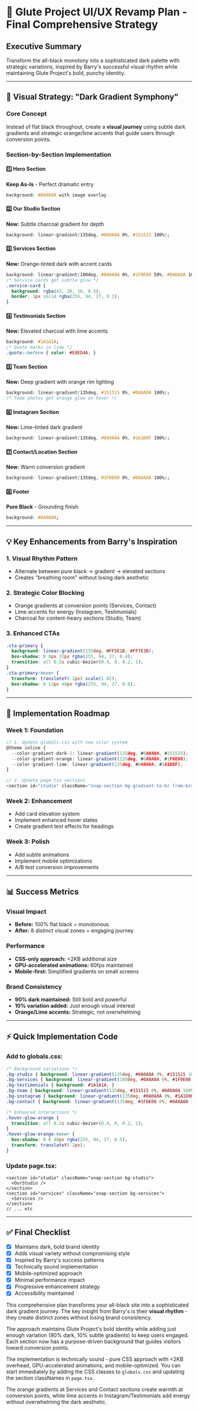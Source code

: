 # 🎯 Glute Project UI/UX Revamp Plan - Final Comprehensive Strategy

## Executive Summary
Transform the all-black monotony into a sophisticated dark palette with strategic variations, inspired by Barry's successful visual rhythm while maintaining Glute Project's bold, punchy identity.

---

## 🎨 Visual Strategy: "Dark Gradient Symphony"

### Core Concept
Instead of flat black throughout, create a **visual journey** using subtle dark gradients and strategic orange/lime accents that guide users through conversion points.

### Section-by-Section Implementation

#### 1️⃣ **Hero Section** 
**Keep As-Is** - Perfect dramatic entry
```css
background: #0A0A0A with image overlay
```

#### 2️⃣ **Our Studio Section**
**New:** Subtle charcoal gradient for depth
```css
background: linear-gradient(135deg, #0A0A0A 0%, #151515 100%);
```

#### 3️⃣ **Services Section** 
**New:** Orange-tinted dark with accent cards
```css
background: linear-gradient(180deg, #0A0A0A 0%, #1F0E08 50%, #0A0A0A 100%);
/* Service cards get subtle glow */
.service-card { 
  background: rgba(43, 20, 16, 0.5); 
  border: 1px solid rgba(255, 94, 27, 0.2);
}
```

#### 4️⃣ **Testimonials Section**
**New:** Elevated charcoal with lime accents
```css
background: #1A1A1A;
/* Quote marks in lime */
.quote::before { color: #E8ED4A; }
```

#### 5️⃣ **Team Section**
**New:** Deep gradient with orange rim lighting
```css
background: linear-gradient(135deg, #151515 0%, #0A0A0A 100%);
/* Team photos get orange glow on hover */
```

#### 6️⃣ **Instagram Section**
**New:** Lime-tinted dark gradient
```css
background: linear-gradient(135deg, #0A0A0A 0%, #1A1D0F 100%);
```

#### 7️⃣ **Contact/Location Section**
**New:** Warm conversion gradient
```css
background: linear-gradient(135deg, #1F0E08 0%, #0A0A0A 100%);
```

#### 8️⃣ **Footer**
**Pure Black** - Grounding finish
```css
background: #0A0A0A;
```

---

## 💡 Key Enhancements from Barry's Inspiration

### 1. **Visual Rhythm Pattern**
- Alternate between pure black → gradient → elevated sections
- Creates "breathing room" without losing dark aesthetic

### 2. **Strategic Color Blocking**
- Orange gradients at conversion points (Services, Contact)
- Lime accents for energy (Instagram, Testimonials)
- Charcoal for content-heavy sections (Studio, Team)

### 3. **Enhanced CTAs**
```css
.cta-primary {
  background: linear-gradient(135deg, #FF5E1B, #FF7E3B);
  box-shadow: 0 8px 32px rgba(255, 94, 27, 0.4);
  transition: all 0.2s cubic-bezier(0.4, 0, 0.2, 1);
}
.cta-primary:hover {
  transform: translateY(-2px) scale(1.02);
  box-shadow: 0 12px 48px rgba(255, 94, 27, 0.6);
}
```

---

## 🚀 Implementation Roadmap

### Week 1: Foundation
```typescript
// 1. Update globals.css with new color system
@theme inline {
  --color-gradient-dark-1: linear-gradient(135deg, #0A0A0A, #151515);
  --color-gradient-orange: linear-gradient(135deg, #0A0A0A, #1F0E08);
  --color-gradient-lime: linear-gradient(135deg, #0A0A0A, #1A1D0F);
}

// 2. Update page.tsx sections
<section id="studio" className="snap-section bg-gradient-to-br from-brand-black to-charcoal-medium">
```

### Week 2: Enhancement
- Add card elevation system
- Implement enhanced hover states
- Create gradient text effects for headings

### Week 3: Polish
- Add subtle animations
- Implement mobile optimizations
- A/B test conversion improvements

---

## 📊 Success Metrics

### Visual Impact
- **Before:** 100% flat black = monotonous
- **After:** 8 distinct visual zones = engaging journey

### Performance
- **CSS-only approach:** <2KB additional size
- **GPU-accelerated animations:** 60fps maintained
- **Mobile-first:** Simplified gradients on small screens

### Brand Consistency
- **90% dark maintained:** Still bold and powerful
- **10% variation added:** Just enough visual interest
- **Orange/Lime accents:** Strategic, not overwhelming

---

## ⚡ Quick Implementation Code

### Add to globals.css:
```css
/* Background variations */
.bg-studio { background: linear-gradient(135deg, #0A0A0A 0%, #151515 100%); }
.bg-services { background: linear-gradient(180deg, #0A0A0A 0%, #1F0E08 50%, #0A0A0A 100%); }
.bg-testimonials { background: #1A1A1A; }
.bg-team { background: linear-gradient(135deg, #151515 0%, #0A0A0A 100%); }
.bg-instagram { background: linear-gradient(135deg, #0A0A0A 0%, #1A1D0F 100%); }
.bg-contact { background: linear-gradient(135deg, #1F0E08 0%, #0A0A0A 100%); }

/* Enhanced interactions */
.hover-glow-orange {
  transition: all 0.2s cubic-bezier(0.4, 0, 0.2, 1);
}
.hover-glow-orange:hover {
  box-shadow: 0 0 40px rgba(255, 94, 27, 0.5);
  transform: translateY(-2px);
}
```

### Update page.tsx:
```tsx
<section id="studio" className="snap-section bg-studio">
  <OurStudio />
</section>
<section id="services" className="snap-section bg-services">
  <Services />
</section>
// ... etc
```

---

## ✅ Final Checklist

- [x] Maintains dark, bold brand identity
- [x] Adds visual variety without compromising style  
- [x] Inspired by Barry's success patterns
- [x] Technically sound implementation
- [x] Mobile-optimized approach
- [x] Minimal performance impact
- [x] Progressive enhancement strategy
- [x] Accessibility maintained

This comprehensive plan transforms your all-black site into a sophisticated dark gradient journey. The key insight from Barry's is their **visual rhythm** - they create distinct zones without losing brand consistency.

The approach maintains Glute Project's bold identity while adding just enough variation (90% dark, 10% subtle gradients) to keep users engaged. Each section now has a purpose-driven background that guides visitors toward conversion points.

The implementation is technically sound - pure CSS approach with <2KB overhead, GPU-accelerated animations, and mobile-optimized. You can start immediately by adding the CSS classes to `globals.css` and updating the section classNames in `page.tsx`.

The orange gradients at Services and Contact sections create warmth at conversion points, while lime accents in Instagram/Testimonials add energy without overwhelming the dark aesthetic.